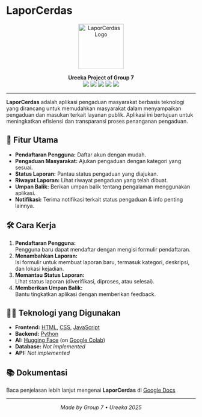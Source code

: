 # LaporCerdas

<p align="center">
  <img src="https://github.com/VytoraSNMz/LaporCerdas/blob/main/assets/LogoLaporCerdas.png" alt="LaporCerdas Logo" width="120"/>
</p>

<p align="center">
  <b>Ureeka Project of Group 7</b>  
  <br>
  <a href="https://bit.ly/g7-ureeka-2025"><img src="https://img.shields.io/badge/Read-Docs-blue?style=flat-square&logo=google-chrome"></a>
  <img src="https://img.shields.io/badge/HTML-86.6%25-orange?style=flat-square&logo=html5">
  <img src="https://img.shields.io/badge/Jupyter-9.5%25-yellow?style=flat-square&logo=Jupyter">
  <img src="https://img.shields.io/badge/CSS-2.7%25-blue?style=flat-square&logo=css3">
  <img src="https://img.shields.io/badge/Other-1.2%25-lightgrey?style=flat-square">
</p>

---

**LaporCerdas** adalah aplikasi pengaduan masyarakat berbasis teknologi yang dirancang untuk memudahkan masyarakat dalam menyampaikan pengaduan dan masukan terkait layanan publik. Aplikasi ini bertujuan untuk meningkatkan efisiensi dan transparansi proses penanganan pengaduan.


## 🚀 Fitur Utama

- **Pendaftaran Pengguna:** Daftar akun dengan mudah.
- **Pengaduan Masyarakat:** Ajukan pengaduan dengan kategori yang sesuai.
- **Status Laporan:** Pantau status pengaduan yang diajukan.
- **Riwayat Laporan:** Lihat riwayat pengaduan yang telah dibuat.
- **Umpan Balik:** Berikan umpan balik tentang pengalaman menggunakan aplikasi.
- **Notifikasi:** Terima notifikasi terkait status pengaduan & info penting lainnya.


## 🛠️ Cara Kerja

1. **Pendaftaran Pengguna:**  
   Pengguna baru dapat mendaftar dengan mengisi formulir pendaftaran.
2. **Menambahkan Laporan:**  
   Isi formulir untuk membuat laporan baru, termasuk kategori, deskripsi, dan lokasi kejadian.
3. **Memantau Status Laporan:**  
   Lihat status laporan (diverifikasi, diproses, atau selesai).
4. **Memberikan Umpan Balik:**  
   Bantu tingkatkan aplikasi dengan memberikan feedback.


## 🧑‍💻 Teknologi yang Digunakan

- **Frontend:** [HTML](https://html.com), [CSS](https://css3.com), [JavaScript](https://www.javascript.com)
- **Backend:** [Python](https://www.python.org/)
- **AI:** [Hugging Face](https://huggingface.co/) (on [Google Colab](https://colab.research.google.com/))
- **Database:** *Not implemented*
- **API:** *Not implemented*


## 📚 Dokumentasi

Baca penjelasan lebih lanjut mengenai **LaporCerdas** di [Google Docs](https://bit.ly/g7-ureeka-2025)

---

<p align="center">
  <i>Made by Group 7 • Ureeka 2025</i>
</p>
